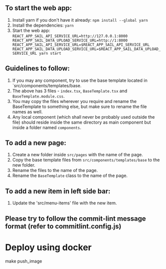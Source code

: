 ## To start the web app:

1. Install yarn if you don't have it already: `npm install --global yarn`
2. Install the dependencies: `yarn`
3. Start the web app: `REACT_APP_SAIL_API_SERVICE_URL=http://127.0.0.1:8000 REACT_APP_SAIL_DATA_UPLOAD_SERVICE_URL=http://1:8000 REACT_APP_SAIL_API_SERVICE_URL=$REACT_APP_SAIL_API_SERVICE_URL REACT_APP_SAIL_DATA_UPLOAD_SERVICE_URL=$REACT_APP_SAIL_DATA_UPLOAD_SERVICE_URL yarn start`

## Guidelines to follow:

1. If you may any component, try to use the base template located in `src/components/templates/base.
2. The above has 3 files - `index.tsx`, `BaseTemplate.tsx` and `BaseTemplate.module.css`.
3. You may copy the files wherever you require and rename the BaseTemplate to something else, but make sure to rename the file names as well.
4. Any local component (which shall never be probably used outside the file) should reside inside the same directory as main component but inside a folder named `components`.

## To add a new page:

1. Create a new folder inside `src/pages` with the name of the page.
2. Copy the base template files from `src/components/templates/base` to the new folder.
3. Rename the files to the name of the page.
4. Rename the `BaseTemplate` class to the name of the page.

## To add a new item in left side bar:

1. Update the 'src/menu-items' file with the new item.

## Please try to follow the commit-lint message format (refer to commitlint.config.js)

# Deploy using docker

make push_image

